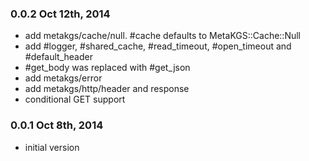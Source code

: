 ### 0.0.2 Oct 12th, 2014

- add metakgs/cache/null. #cache defaults to MetaKGS::Cache::Null
- add #logger, #shared_cache, #read_timeout, #open_timeout and #default_header
- #get_body was replaced with #get_json
- add metakgs/error
- add metakgs/http/header and response
- conditional GET support

### 0.0.1 Oct 8th, 2014

- initial version

